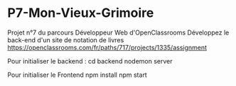 # P7-Mon-Vieux-Grimoire
Projet n°7 du parcours Développeur Web d'OpenClassrooms
Développez le back-end d'un site de notation de livres
https://openclassrooms.com/fr/paths/717/projects/1335/assignment

Pour initialiser le backend : 
cd backend
nodemon server

Pour initialiser le Frontend
npm install
npm start
